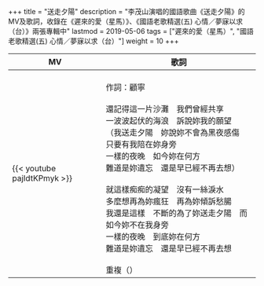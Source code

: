 +++
title = "送走夕陽"
description = "李茂山演唱的國語歌曲《送走夕陽》的MV及歌詞，收錄在《遲來的愛（星馬）》、《國語老歌精選(五) 心情／夢寐以求（台）》兩張專輯中"
lastmod = 2019-05-06
tags = ["遲來的愛（星馬）", "國語老歌精選(五) 心情／夢寐以求（台）"]
weight = 10
+++

MV  | 歌詞  
--------------|-------
{{< youtube pajIdtKPmyk >}}|<br/>作詞：顧寧<br/><br/>還記得這一片沙灘　我們曾經共享<br/>一波波起伏的海浪　訴說妳我的願望<br/>（我送走夕陽　妳說妳不會為黑夜感傷　只要有我陪在妳身旁<br/>一樣的夜晚　如今妳在何方<br/>難道是妳遺忘　還是早已經不再去想）<br/><br/>就這樣痴痴的凝望　沒有一絲淚水<br/> 多麼想再為妳瘋狂　再為妳傾訴愁腸<br/>我還是這樣　不斷的為了妳送走夕陽　而如今妳不在我身旁<br/>一樣的夜晚　到底妳在何方<br/>難道是妳遺忘　還是早已經不再去想<br/><br/>重複（）
